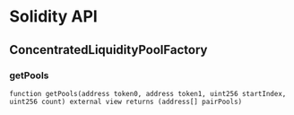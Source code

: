 # Solidity API

## ConcentratedLiquidityPoolFactory

### getPools

```solidity
function getPools(address token0, address token1, uint256 startIndex, uint256 count) external view returns (address[] pairPools)
```

